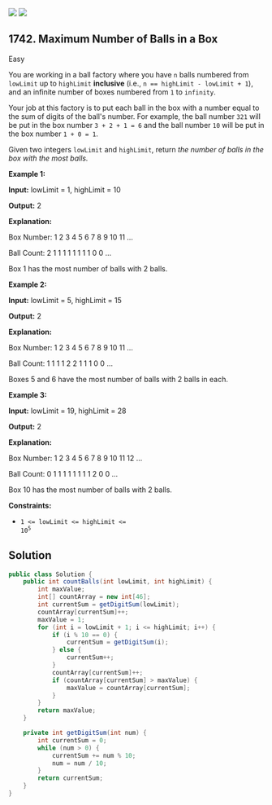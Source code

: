 [![](https://img.shields.io/github/stars/javadev/LeetCode-in-Java?label=Stars&style=flat-square)](https://github.com/javadev/LeetCode-in-Java)
[![](https://img.shields.io/github/forks/javadev/LeetCode-in-Java?label=Fork%20me%20on%20GitHub%20&style=flat-square)](https://github.com/javadev/LeetCode-in-Java/fork)

## 1742\. Maximum Number of Balls in a Box

Easy

You are working in a ball factory where you have `n` balls numbered from `lowLimit` up to `highLimit` **inclusive** (i.e., `n == highLimit - lowLimit + 1`), and an infinite number of boxes numbered from `1` to `infinity`.

Your job at this factory is to put each ball in the box with a number equal to the sum of digits of the ball's number. For example, the ball number `321` will be put in the box number `3 + 2 + 1 = 6` and the ball number `10` will be put in the box number `1 + 0 = 1`.

Given two integers `lowLimit` and `highLimit`, return _the number of balls in the box with the most balls._

**Example 1:**

**Input:** lowLimit = 1, highLimit = 10

**Output:** 2

**Explanation:** 

Box Number: 1 2 3 4 5 6 7 8 9 10 11 ...

Ball Count: 2 1 1 1 1 1 1 1 1 0 0 ... 

Box 1 has the most number of balls with 2 balls.

**Example 2:**

**Input:** lowLimit = 5, highLimit = 15

**Output:** 2

**Explanation:** 

Box Number: 1 2 3 4 5 6 7 8 9 10 11 ...

Ball Count: 1 1 1 1 2 2 1 1 1 0 0 ... 

Boxes 5 and 6 have the most number of balls with 2 balls in each.

**Example 3:**

**Input:** lowLimit = 19, highLimit = 28

**Output:** 2

**Explanation:**

Box Number: 1 2 3 4 5 6 7 8 9 10 11 12 ... 

Ball Count: 0 1 1 1 1 1 1 1 1 2 0 0 ... 

Box 10 has the most number of balls with 2 balls.

**Constraints:**

*   <code>1 <= lowLimit <= highLimit <= 10<sup>5</sup></code>

## Solution

```java
public class Solution {
    public int countBalls(int lowLimit, int highLimit) {
        int maxValue;
        int[] countArray = new int[46];
        int currentSum = getDigitSum(lowLimit);
        countArray[currentSum]++;
        maxValue = 1;
        for (int i = lowLimit + 1; i <= highLimit; i++) {
            if (i % 10 == 0) {
                currentSum = getDigitSum(i);
            } else {
                currentSum++;
            }
            countArray[currentSum]++;
            if (countArray[currentSum] > maxValue) {
                maxValue = countArray[currentSum];
            }
        }
        return maxValue;
    }

    private int getDigitSum(int num) {
        int currentSum = 0;
        while (num > 0) {
            currentSum += num % 10;
            num = num / 10;
        }
        return currentSum;
    }
}
```
